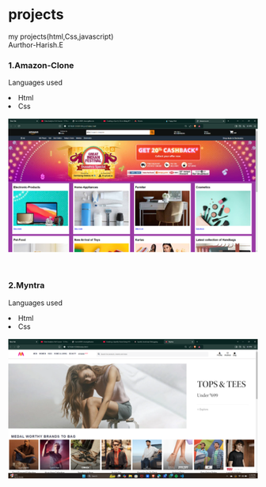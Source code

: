 # projects
my projects(html,Css,javascript)
<br>
Aurthor-Harish.E
<br>
<h3>1.Amazon-Clone</h3>
<p> Languages used
  <li>Html</li>
  <li>Css</li>
  <br>
  <img src="Amazon.png">
</p>
<br>
<h3>2.Myntra</h3>
<p> Languages used
<li>Html</li>
<li>Css</li>
<br>
<img src="Myntra.png">
  
</p>
